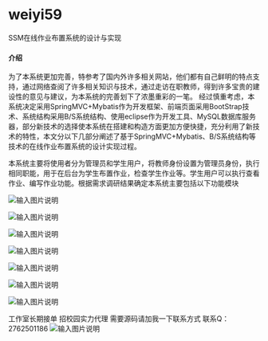 # weiyi59
SSM在线作业布置系统的设计与实现

#### 介绍
为了本系统更加完善，特参考了国内外许多相关网站，他们都有自己鲜明的特点支持，通过网络查阅了许多相关知识与技术，通过走访在职教师，得到许多宝贵的建设性的意见与建议，为本系统的完善划下了浓墨重彩的一笔。
经过慎重考虑，本系统决定采用SpringMVC+Mybatis作为开发框架、前端页面采用BootStrap技术、系统结构采用B/S系统结构、使用eclipse作为开发工具、MySQL数据库服务器，部分新技术的选择使本系统在搭建和构造方面更加方便快捷，充分利用了新技术的特性，本文分以下几部分阐述了基于SpringMVC+Mybatis、B/S系统结构等技术的在线作业布置系统的设计实现过程。


本系统主要将使用者分为管理员和学生用户，将教师身份设置为管理员身份，执行相同职能，用于在后台为学生布置作业，检查学生作业等。学生用户可以执行查看作业、编写作业功能。根据需求调研结果确定本系统主要包括以下功能模块

![输入图片说明](https://images.gitee.com/uploads/images/2020/1129/183750_c9cfb5e3_4865385.png "屏幕截图.png")

![输入图片说明](https://images.gitee.com/uploads/images/2020/1129/183801_daa27fd6_4865385.png "屏幕截图.png")

![输入图片说明](https://images.gitee.com/uploads/images/2020/1129/183816_bce6d7b1_4865385.png "屏幕截图.png")

![输入图片说明](https://images.gitee.com/uploads/images/2020/1129/183831_5d319bed_4865385.png "屏幕截图.png")

![输入图片说明](https://images.gitee.com/uploads/images/2020/1129/183839_22c8a2fc_4865385.png "屏幕截图.png")

![输入图片说明](https://images.gitee.com/uploads/images/2020/1129/194734_6bc01c76_4865385.png "屏幕截图.png")

![输入图片说明](https://images.gitee.com/uploads/images/2020/1129/194741_829e5ede_4865385.png "屏幕截图.png")

工作室长期接单 招校园实力代理
需要源码请加我一下联系方式
联系Q：2762501186
![输入图片说明](https://images.gitee.com/uploads/images/2020/1119/003728_cd598bb9_4865385.jpeg "微信.jpg")
